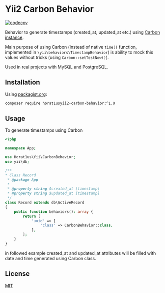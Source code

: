 # Yii2 Carbon Behavior

[![codecov](https://codecov.io/gh/Horat1us/yii2-carbon-behavior/branch/master/graph/badge.svg)](https://codecov.io/gh/Horat1us/yii2-carbon-behavior)

Behavior to generate timestamps (created_at, updated_at etc.) using 
[Carbon instance](https://github.com/briannesbitt/Carbon).

Main purpose of using Carbon (instead of native `time()` function, implemented in `\yii\behaviors\TimestampBehavior`)
is ability to mock this values without tricks (using `Carbon::setTestNow()`).

Used in real projects with MySQL and PostgreSQL.

## Installation
Using [packagist.org](https://packagist.org/packages/horat1us/yii2-carbon-behavior):
```bash
composer require horat1usyii2-carbon-behavior:^1.0
```

## Usage
To generate timestamps using Carbon
```php
<?php

namespace App;

use Horat1us\Yii\CarbonBehavior;
use yii\db;

/**
* Class Record
 * @package App
 * 
 * @property string $created_at [timestamp]
 * @property string $updated_at [timestamp]
 */
class Record extends db\ActiveRecord
{
    public function behaviors(): array {
        return [
            'uuid' => [
                'class' => CarbonBehavior::class,    
            ],    
        ];
    }
}
```
in followed example created_at and updated_at attributes will be filled with date and time generated using Carbon class.

## License
[MIT](./LICENSE)
